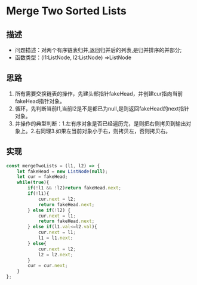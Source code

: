 # Merge Two Sorted Lists
## 描述
- 问题描述：对两个有序链表归并,返回归并后的列表,是归并排序的并部分;
- 函数类型：(l1:ListNode, l2:ListNode) =>ListNode
## 思路
1. 所有需要交换链表的操作，先建头部指针fakeHead，并创建cur指向当前fakeHead指针对象。
2. 循环，先判断当前l1,当前l2是不是都已为null,是则返回fakeHead的next指针对象。
3. 并操作的典型判断：1.左有序对象是否已经遍历完，是则把右侧拷贝到输出对象上。2.右同理3.如果左当前对象小于右，则拷贝左，否则拷贝右。
## 实现
```javascript
const mergeTwoLists = (l1, l2) => {
    let fakeHead = new ListNode(null);
    let cur = fakeHead;
    while(true){
        if(!l1 && !l2)return fakeHead.next;
        if(!l1){
            cur.next = l2;
            return fakeHead.next;
        } else if(!l2) {
            cur.next = l1;
            return fakeHead.next;
        } else if(l1.val<=l2.val){
            cur.next = l1;
            l1 = l1.next;            
        } else{
            cur.next = l2;
            l2 = l2.next;            
        }
        cur = cur.next;
    }
};
```

